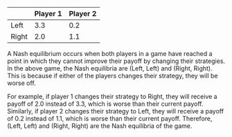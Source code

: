 

| | Player 1 | Player 2 |
| --- | --- | --- |
| Left | 3.3 | 0.2 |
| Right | 2.0 | 1.1 |

A Nash equilibrium occurs when both players in a game have reached a point in which they cannot improve their payoff by changing their strategies. In the above game, the Nash equilibria are (Left, Left) and (Right, Right). This is because if either of the players changes their strategy, they will be worse off. 

For example, if player 1 changes their strategy to Right, they will receive a payoff of 2.0 instead of 3.3, which is worse than their current payoff. Similarly, if player 2 changes their strategy to Left, they will receive a payoff of 0.2 instead of 1.1, which is worse than their current payoff. Therefore, (Left, Left) and (Right, Right) are the Nash equilibria of the game.